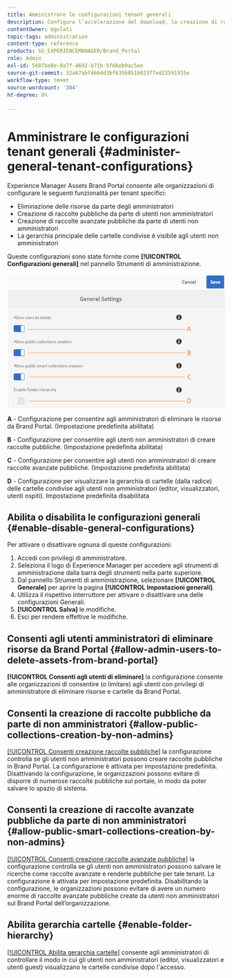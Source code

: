 ```yaml
---
title: Amministrare le configurazioni tenant generali
description: Configura l’accelerazione del download, la creazione di raccolte avanzate pubbliche e la creazione di raccolte pubbliche e consenti agli utenti amministratori di eliminare le risorse dai tenant.
contentOwner: mgulati
topic-tags: administration
content-type: reference
products: SG_EXPERIENCEMANAGER/Brand_Portal
role: Admin
exl-id: 5607be8e-0a7f-4692-b71b-5f66eb9ac5ee
source-git-commit: 32a67abf466dd3bf635b851b02377ed23591915e
workflow-type: tm+mt
source-wordcount: '384'
ht-degree: 0%

---
```


# Amministrare le configurazioni tenant generali {#administer-general-tenant-configurations}

Experience Manager Assets Brand Portal consente alle organizzazioni di configurare le seguenti funzionalità per tenant specifici:

* Eliminazione delle risorse da parte degli amministratori
* Creazione di raccolte pubbliche da parte di utenti non amministratori
* Creazione di raccolte avanzate pubbliche da parte di utenti non amministratori
* La gerarchia principale delle cartelle condivise è visibile agli utenti non amministratori

Queste configurazioni sono state fornite come **[!UICONTROL Configurazioni generali]** nel pannello Strumenti di amministrazione.

![](assets/general-config.png)

**A** - Configurazione per consentire agli amministratori di eliminare le risorse da Brand Portal. (Impostazione predefinita abilitata)

**B** - Configurazione per consentire agli utenti non amministratori di creare raccolte pubbliche. (Impostazione predefinita abilitata)

**C** - Configurazione per consentire agli utenti non amministratori di creare raccolte avanzate pubbliche. (Impostazione predefinita abilitata)

**D** - Configurazione per visualizzare la gerarchia di cartelle (dalla radice) delle cartelle condivise agli utenti non amministratori (editor, visualizzatori, utenti ospiti). Impostazione predefinita disabilitata

## Abilita o disabilita le configurazioni generali {#enable-disable-general-configurations}

Per attivare o disattivare ognuna di queste configurazioni:

1. Accedi con privilegi di amministratore.
1. Seleziona il logo di Experience Manager per accedere agli strumenti di amministrazione dalla barra degli strumenti nella parte superiore.
1. Dal pannello Strumenti di amministrazione, selezionare **[!UICONTROL Generale]** per aprire la pagina **[!UICONTROL Impostazioni generali]**.
1. Utilizza il rispettivo interruttore per attivare o disattivare una delle configurazioni Generali.
1. **[!UICONTROL Salva]** le modifiche.
1. Esci per rendere effettive le modifiche.

## Consenti agli utenti amministratori di eliminare risorse da Brand Portal {#allow-admin-users-to-delete-assets-from-brand-portal}

**[!UICONTROL Consenti agli utenti di eliminare]** la configurazione consente alle organizzazioni di consentire (o limitare) agli utenti con privilegi di amministratore di eliminare risorse e cartelle da Brand Portal.

## Consenti la creazione di raccolte pubbliche da parte di non amministratori {#allow-public-collections-creation-by-non-admins}

[[!UICONTROL Consenti creazione raccolte pubbliche]](../using/brand-portal-share-collection.md#main-pars-text-1915052376) la configurazione controlla se gli utenti non amministratori possono creare raccolte pubbliche in Brand Portal. La configurazione è attivata per impostazione predefinita. Disattivando la configurazione, le organizzazioni possono evitare di disporre di numerose raccolte pubbliche sul portale, in modo da poter salvare lo spazio di sistema.

## Consenti la creazione di raccolte avanzate pubbliche da parte di non amministratori {#allow-public-smart-collections-creation-by-non-admins}

[[!UICONTROL Consenti creazione raccolte avanzate pubbliche]](../using/brand-portal-searching.md#main-pars-header-500620467) la configurazione controlla se gli utenti non amministratori possono salvare le ricerche come raccolte avanzate e renderle pubbliche per tale tenant. La configurazione è attivata per impostazione predefinita. Disabilitando la configurazione, le organizzazioni possono evitare di avere un numero enorme di raccolte avanzate pubbliche create da utenti non amministratori sul Brand Portal dell’organizzazione.

<!-- 
## Allow download acceleration {#allow-download-acceleration}

[[!UICONTROL Allow download acceleration]](../using/accelerated-download.md) configuration lets the organizations to allow accelerated downloads of assets from Brand Portal and shared links, by integrating with IBM Aspera Connect that is an install-on-demand application. The application uses proprietary technology to remove TCP overheads.
-->

## Abilita gerarchia cartelle {#enable-folder-hierarchy}

[[!UICONTROL Abilita gerarchia cartelle]](../using/brand-portal-sharing-folders.md#non-admin-user-access-to-shared-folders) consente agli amministratori di controllare il modo in cui gli utenti non amministratori (editor, visualizzatori e utenti guest) visualizzano le cartelle condivise dopo l&#39;accesso.

